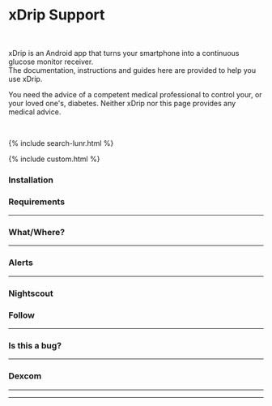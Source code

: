 # xDrip Support  
  
<br/>  
  
xDrip is an Android app that turns your smartphone into a continuous glucose monitor receiver.   
The documentation, instructions and guides here are provided to help you use xDrip.  


You need the advice of a competent medical professional to control your, or your loved one's, diabetes. Neither xDrip nor this page provides any medical advice.  
  
<br/>  

{% include search-lunr.html %}

{% include custom.html %}

  
### Installation  

  
  
### Requirements  
 
  
---  
### What/Where?  

  
---  
### Alerts  
 
  

  
---  
### Nightscout  
 
  
  
### Follow    

  
---    
### Is this a bug?    
 
  
  
---  
### Dexcom  

  
  

 

---  
  

---  
   
  
 

